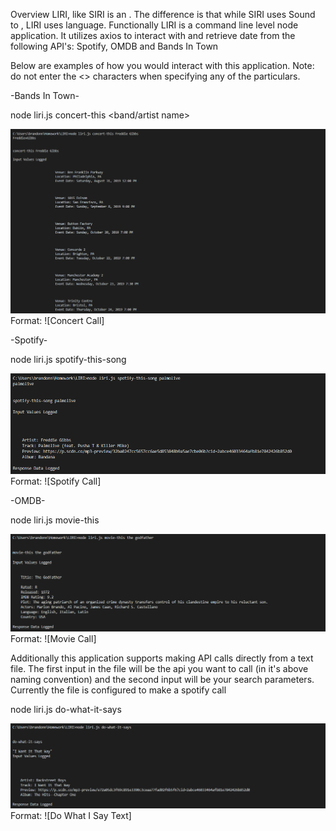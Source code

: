 Overview
LIRI, like SIRI is an . The difference is that while SIRI uses Sound to , LIRI uses language. Functionally LIRI is a command line level node application. It utilizes axios to interact with and retrieve date from the following API's: Spotify, OMDB and Bands In Town

Below are examples of how you would interact with this application. Note: do not enter the <> characters when specifying any of the particulars.


-Bands In Town-

node liri.js concert-this <band/artist name>

![Concert Capture](/images/ConcertCapture.PNG)
Format: ![Concert Call]

-Spotify-

node liri.js spotify-this-song <song title>

![GitHub Logo](/images/SpotifyCapture.PNG)
Format: ![Spotify Call]

-OMDB- 

node liri.js movie-this <movie name>

![GitHub Logo](/images/MovieCapture.PNG)
Format: ![Movie Call]

Additionally this application supports making API calls directly from a text file. The first input in the file will be the api you want to call (in it's above naming convention) and the second input will be your search parameters. Currently the file is configured to make a spotify call

node liri.js do-what-it-says

![GitHub Logo](/images/SimonSaysCapture.PNG)
Format: ![Do What I Say Text]